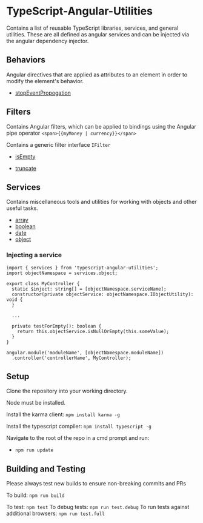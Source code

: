# TypeScript-Angular-Utilities
Contains a list of reusable TypeScript libraries, services, and general utilities. These are all defined as angular services and can be injected via the angular dependency injector.

## Behaviors
Angular directives that are applied as attributes to an element in order to modify the element's behavior.

* [stopEventPropogation](https://github.com/RenovoSolutions/TypeScript-Angular-Utilities/blob/master/source/behaviors/stopEventPropagation/documentation.md)

## Filters
Contains Angular filters, which can be applied to bindings using the Angular pipe operator `<span>{{myMoney | currency}}</span>`

Contains a generic filter interface `IFilter`

* [isEmpty](https://github.com/RenovoSolutions/TypeScript-Angular-Utilities/blob/master/source/filters/isEmpty/documentation.md)

* [truncate](https://github.com/RenovoSolutions/TypeScript-Angular-Utilities/blob/master/source/filters/truncate/documentation.md)

## Services
Contains miscellaneous tools and utilities for working with objects and other useful tasks.

* [array](https://github.com/RenovoSolutions/TypeScript-Angular-Utilities/blob/master/source/services/array/array.md)
* [boolean](https://github.com/RenovoSolutions/TypeScript-Angular-Utilities/blob/master/source/services/boolean/boolean.md)
* [date](https://github.com/RenovoSolutions/TypeScript-Angular-Utilities/blob/master/source/services/date/date.md)
* [object](https://github.com/RenovoSolutions/TypeScript-Angular-Utilities/blob/master/source/services/object/object.md)

### Injecting a service
```
import { services } from 'typescript-angular-utilities';
import objectNamespace = services.object;

export class MyController {
  static $inject: string[] = [objectNamespace.serviceName];
  constructor(private objectService: objectNamespace.IObjectUtility): void {
  }

  ...

  private testForEmpty(): boolean {
    return this.objectService.isNullOrEmpty(this.someValue);
  }
}

angular.module('moduleName', [objectNamespace.moduleName])
  .controller('controllerName', MyController);
```

## Setup
Clone the repository into your working directory.

Node must be installed.

Install the karma client:
`npm install karma -g`

Install the typescript compiler:
`npm install typescript -g`

Navigate to the root of the repo in a cmd prompt and run:

* `npm run update`

## Building and Testing
Please always test new builds to ensure non-breaking commits and PRs

To build: `npm run build`

To test: `npm test`
To debug tests: `npm run test.debug`
To run tests against additional browsers: `npm run test.full`
